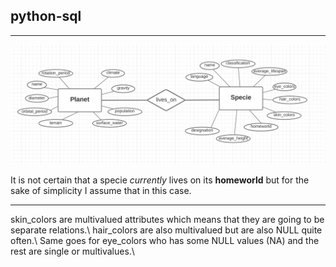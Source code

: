 ## python-sql 
---
![](./simple_csv.png "database ER diagram")
 
It is not certain that a specie *currently* lives on its **homeworld** but for the sake of simplicity I assume that in this case.


---
skin_colors are multivalued attributes which means that they are going to be separate relations.\\
hair_colors are also multivalued but are also NULL quite often.\\
Same goes for eye_colors who has some NULL values (NA) and the rest are single or multivalues.\\
